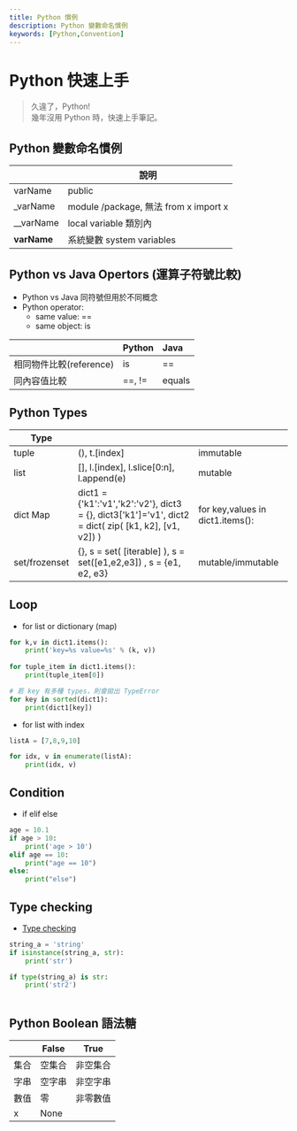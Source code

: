 ```yaml
---
title: Python 慣例
description: Python 變數命名慣例
keywords: [Python,Convention]
---
```


# Python 快速上手
> 久違了，Python!  
> 幾年沒用 Python 時，快速上手筆記。  



## Python 變數命名慣例

|                |說明                          |
|----------------|-------------------------------|
|varName|public|
|_varName|module /package, 無法 from x import x|
|__varName|local variable 類別內|
|__varName__|系統變數 system variables|


## Python vs Java Opertors (運算子符號比較)    
* Python vs Java 同符號但用於不同概念
* Python operator:
    * same value: ==
    * same object: is

|                |  Python | Java |
|:---------------|:--------|:-----|
|相同物件比較(reference)| is   | == |
|同內容值比較| ==, !=   | equals |


## Python Types

|     Type       |                         |                         |
|----------------|-------------------------|-----------------------------|
|     tuple       | (), t.[index]  |        immutable           |
|     list       | [], l.[index], l.slice[0:n],  l.append(e)  |        mutable  |
|     dict Map   | dict1 = {'k1':'v1','k2':'v2'},  dict3 = {}, dict3['k1']='v1',  dict2 = dict( zip( [k1, k2], [v1, v2]) )   |   for key,values in  dict1.items():    |
|     set/frozenset | \{\}, s = set( [iterable] ), s = set([e1,e2,e3]) , s = {e1, e2, e3}    | mutable/immutable |


## Loop

* for list or dictionary (map)

```python
for k,v in dict1.items():
    print('key=%s value=%s' % (k, v))
    
for tuple_item in dict1.items():
    print(tuple_item[0])

# 若 key 有多種 types，則會拋出 TypeError
for key in sorted(dict1):
    print(dict1[key])   
```

* for list with index

```python
listA = [7,8,9,10]

for idx, v in enumerate(listA):
    print(idx, v)
```

## Condition

* if elif else 

```python
age = 10.1
if age > 10:
    print('age > 10')
elif age == 10:
    print("age == 10")
else:
    print("else") 
```


## Type checking
* [Type checking](./Python_Loop_Condition)

```python
string_a = 'string'
if isinstance(string_a, str):
    print('str')

if type(string_a) is str:
    print('str2')
    
```

## Python Boolean 語法糖

|     | False                         |True                         |
|-----|-------------------------------|-----------------------------|
| 集合 | 空集合 |  非空集合        |
| 字串 | 空字串 |  非空字串        |
| 數值 |   零  | 非零數值          |
|  x  | None |   |
